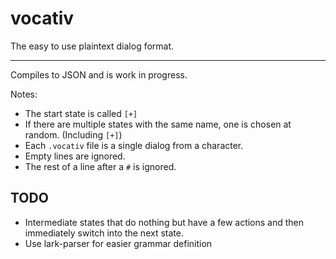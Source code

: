 # vocativ

The easy to use plaintext dialog format.

---

Compiles to JSON and is work in progress.

Notes:
* The start state is called `[+]`
* If there are multiple states with the same name, one is chosen at random. (Including `[+]`)
* Each `.vocativ` file is a single dialog from a character.
* Empty lines are ignored.
* The rest of a line after a `#` is ignored.

## TODO
* Intermediate states that do nothing but have a few actions and then
    immediately switch into the next state.
* Use lark-parser for easier grammar definition
